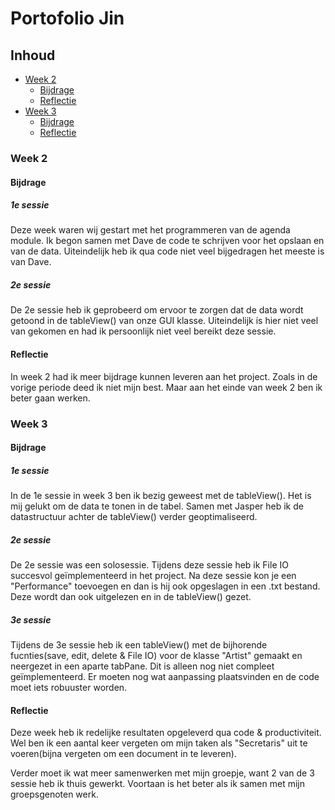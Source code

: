# Portofolio Jin

## Inhoud
- [Week 2](#week-2)
  * [Bijdrage](#bijdrage)
  * [Reflectie](#reflectie)
- [Week 3](#week-3)
  * [Bijdrage](#bijdrage-1)
  * [Reflectie](#reflectie-1)
 
###  Week 2
#### Bijdrage
##### 1e sessie 
Deze week waren wij gestart met het programmeren van de agenda module. 
Ik begon samen met Dave de code te schrijven voor het opslaan en van de data. Uiteindelijk heb ik qua code niet veel bijgedragen het meeste is van Dave. 

##### 2e sessie
De 2e sessie heb ik geprobeerd om ervoor te zorgen dat de data wordt getoond in de tableView() van onze GUI klasse. Uiteindelijk is hier niet veel van gekomen en had ik persoonlijk niet veel bereikt deze sessie. 

#### Reflectie
In week 2 had ik meer bijdrage kunnen leveren aan het project. Zoals in de vorige periode deed ik niet mijn best. 
Maar aan het einde van week 2 ben ik beter gaan werken.

### Week 3

#### Bijdrage
##### 1e sessie
In de 1e sessie in week 3 ben ik bezig geweest met de tableView(). Het is mij gelukt om de data te tonen in de tabel. Samen met Jasper heb ik de datastructuur achter de tableView() verder geoptimaliseerd. 
##### 2e sessie 
De 2e sessie was een solosessie. Tijdens deze sessie heb ik File IO succesvol geïmplementeerd in het project. Na deze sessie kon je een "Performance" toevoegen en dan is hij ook opgeslagen in een .txt bestand. Deze wordt dan ook uitgelezen en in de tableView() gezet.
##### 3e sessie
Tijdens de 3e sessie heb ik een tableView() met de bijhorende fucnties(save, edit, delete & File IO) voor de klasse "Artist" gemaakt en neergezet in een aparte tabPane. Dit is alleen nog niet compleet geïmplementeerd. Er moeten nog wat aanpassing plaatsvinden en de code moet iets robuuster worden.

#### Reflectie
Deze week heb ik redelijke resultaten opgeleverd qua code & productiviteit.
Wel ben ik een aantal keer vergeten om mijn taken als "Secretaris" uit te voeren(bijna vergeten om een document in te leveren).

Verder moet ik wat meer samenwerken met mijn groepje, want 2 van de 3 sessie heb ik thuis gewerkt. Voortaan is het beter als ik samen met mijn groepsgenoten werk.
